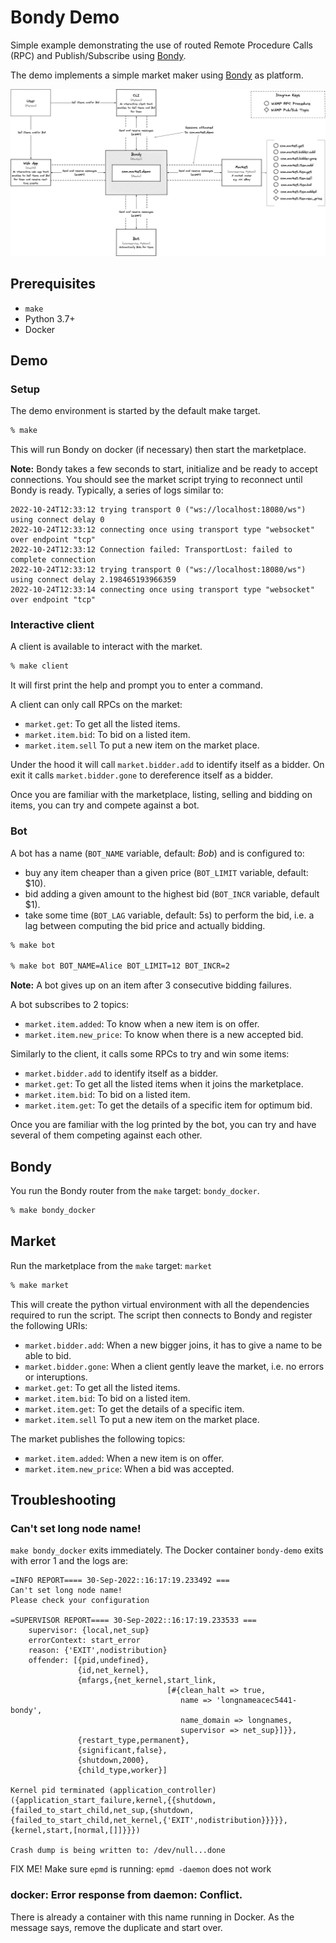 # Bondy Demo

Simple example demonstrating the use of routed Remote Procedure Calls (RPC) and Publish/Subscribe using [Bondy](http://docs.getbondy.io).

The demo implements a simple market maker using [Bondy](http://docs.getbondy.io) as platform.

![](./assets/diagram.png)

## Prerequisites

* `make`
* Python 3.7+
* Docker

## Demo


### Setup

The demo environment is started by the default make target.
``` bash
% make
```

This will run Bondy on docker (if necessary) then start the marketplace.

**Note:** Bondy takes a few seconds to start, initialize and be ready to accept connections. You should see the market script trying to reconnect until Bondy is ready. Typically, a series of logs similar to:
```
2022-10-24T12:33:12 trying transport 0 ("ws://localhost:18080/ws") using connect delay 0
2022-10-24T12:33:12 connecting once using transport type "websocket" over endpoint "tcp"
2022-10-24T12:33:12 Connection failed: TransportLost: failed to complete connection
2022-10-24T12:33:12 trying transport 0 ("ws://localhost:18080/ws") using connect delay 2.198465193966359
2022-10-24T12:33:14 connecting once using transport type "websocket" over endpoint "tcp"
```

### Interactive client

A client is available to interact with the market.
``` bash
% make client
```

It will first print the help and prompt you to enter a command.

A client can only call RPCs on the market:
* `market.get`: To get all the listed items.
* `market.item.bid`: To bid on a listed item.
* `market.item.sell` To put a new item on the market place.

Under the hood it will call `market.bidder.add` to identify itself as a bidder.
On exit it calls `market.bidder.gone` to dereference itself as a bidder.

Once you are familiar with the marketplace, listing, selling and bidding on items, you can try and compete against a bot.

### Bot

A bot has a name (`BOT_NAME` variable, default: _Bob_) and is configured to:
* buy any item cheaper than a given price (`BOT_LIMIT` variable, default: $10).
* bid adding a given amount to the highest bid (`BOT_INCR` variable, default $1).
* take some time (`BOT_LAG` variable, default: 5s) to perform the bid, i.e. a lag between computing the bid price and actually bidding.
``` bash
% make bot

% make bot BOT_NAME=Alice BOT_LIMIT=12 BOT_INCR=2
```

**Note:** A bot gives up on an item after 3 consecutive bidding failures.

A bot subscribes to 2 topics:
* `market.item.added`: To know when a new item is on offer.
* `market.item.new_price`: To know when there is a new accepted bid.

Similarly to the client, it calls some RPCs to try and win some items:
* `market.bidder.add` to identify itself as a bidder.
* `market.get`: To get all the listed items when it joins the marketplace.
* `market.item.bid`: To bid on a listed item.
* `market.item.get`: To get the details of a specific item for optimum bid.

Once you are familiar with the log printed by the bot, you can try and have several of them competing against each other.

## Bondy

You run the Bondy router from the `make` target: `bondy_docker`.
``` bash
% make bondy_docker
```

## Market

Run the marketplace from the `make` target: `market`
``` bash
% make market
```

This will create the python virtual environment with all the dependencies required to run the script.
The script then connects to Bondy and register the following URIs:
* `market.bidder.add`: When a new bigger joins, it has to give a name to be able to bid.
* `market.bidder.gone`: When a client gently leave the market, i.e. no errors or interuptions.
* `market.get`: To get all the listed items.
* `market.item.bid`: To bid on a listed item.
* `market.item.get`: To get the details of a specific item.
* `market.item.sell` To put a new item on the market place.

The market publishes the following topics:
* `market.item.added`: When a new item is on offer.
* `market.item.new_price`: When a bid was accepted.

## Troubleshooting

### Can't set long node name!
`make bondy_docker` exits immediately.
The Docker container `bondy-demo` exits with error 1 and the logs are:
```
=INFO REPORT==== 30-Sep-2022::16:17:19.233492 ===
Can't set long node name!
Please check your configuration

=SUPERVISOR REPORT==== 30-Sep-2022::16:17:19.233533 ===
    supervisor: {local,net_sup}
    errorContext: start_error
    reason: {'EXIT',nodistribution}
    offender: [{pid,undefined},
               {id,net_kernel},
               {mfargs,{net_kernel,start_link,
                                   [#{clean_halt => true,
                                      name => 'longnameacec5441-bondy',
                                      name_domain => longnames,
                                      supervisor => net_sup}]}},
               {restart_type,permanent},
               {significant,false},
               {shutdown,2000},
               {child_type,worker}]

Kernel pid terminated (application_controller) ({application_start_failure,kernel,{{shutdown,{failed_to_start_child,net_sup,{shutdown,{failed_to_start_child,net_kernel,{'EXIT',nodistribution}}}}},{kernel,start,[normal,[]]}}})

Crash dump is being written to: /dev/null...done
```

FIX ME!
Make sure `epmd` is running:
`epmd -daemon` does not work

### docker: Error response from daemon: Conflict.
There is already a container with this name running in Docker.
As the message says, remove the duplicate and start over.
